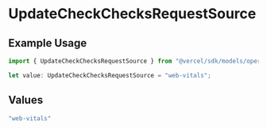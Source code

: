 # UpdateCheckChecksRequestSource

## Example Usage

```typescript
import { UpdateCheckChecksRequestSource } from "@vercel/sdk/models/operations/updatecheck.js";

let value: UpdateCheckChecksRequestSource = "web-vitals";
```

## Values

```typescript
"web-vitals"
```